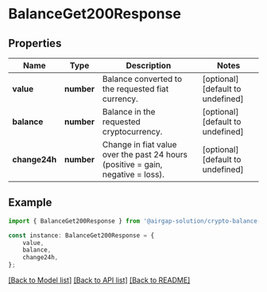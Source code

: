 # BalanceGet200Response


## Properties

Name | Type | Description | Notes
------------ | ------------- | ------------- | -------------
**value** | **number** | Balance converted to the requested fiat currency. | [optional] [default to undefined]
**balance** | **number** | Balance in the requested cryptocurrency. | [optional] [default to undefined]
**change24h** | **number** | Change in fiat value over the past 24 hours (positive &#x3D; gain, negative &#x3D; loss). | [optional] [default to undefined]

## Example

```typescript
import { BalanceGet200Response } from '@airgap-solution/crypto-balance-rest-client';

const instance: BalanceGet200Response = {
    value,
    balance,
    change24h,
};
```

[[Back to Model list]](../README.md#documentation-for-models) [[Back to API list]](../README.md#documentation-for-api-endpoints) [[Back to README]](../README.md)
